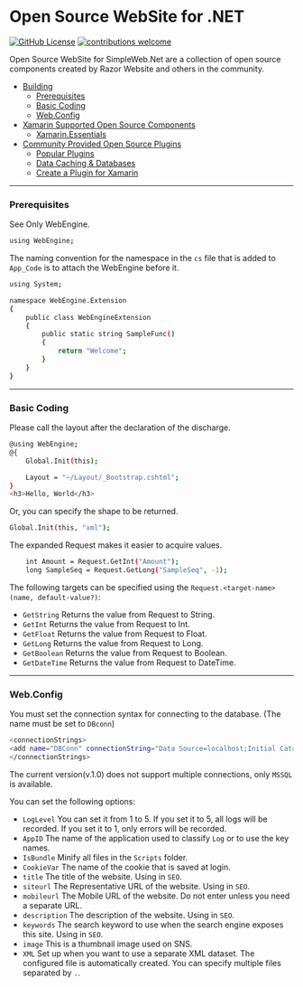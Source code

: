 # Open Source WebSite for .NET

[![GitHub License](https://img.shields.io/badge/license-MIT-lightgrey.svg)](https://github.com/Exmaru/SimpleWeb)
[![contributions welcome](https://img.shields.io/badge/contributions-welcome-brightgreen.svg?style=flat)](https://github.com/Exmaru/SimpleWeb/issues)

Open Source WebSite for SimpleWeb.Net are a collection of open source components created by Razor Website and others in the community.

 - [Building](#building)
    - [Prerequisites](#prerequisites)
    - [Basic Coding](#basic-coding)
    - [Web.Config](#web.config)
 - [Xamarin Supported Open Source Components](#xamarin-supported-open-source-components)
    - [Xamarin.Essentials](#xamarinessentials)
 - [Community Provided Open Source Plugins](#community-provided-open-source-plugins)
    - [Popular Plugins](#popular-plugins)
    - [Data Caching & Databases](#data-caching--databases)
    - [Create a Plugin for Xamarin](#create-a-plugin-for-xamarin)

---

### Prerequisites

See Only WebEngine.

```sh
using WebEngine;
```

The naming convention for the namespace in the `cs` file that is added to `App_Code` is to attach the WebEngine before it.

```sh
using System;

namespace WebEngine.Extension
{
    public class WebEngineExtension
    {
        public static string SampleFunc()
        {
            return "Welcome";
        }
    }
}
```

---

### Basic Coding

Please call the layout after the declaration of the discharge.

```sh
@using WebEngine;
@{
    Global.Init(this);

    Layout = "~/Layout/_Bootstrap.cshtml";
}
<h3>Hello, World</h3>
```

Or, you can specify the shape to be returned.

```sh
Global.Init(this, "xml");
```

The expanded Request makes it easier to acquire values.

```sh
    int Amount = Request.GetInt("Amount");
    long SampleSeq = Request.GetLong("SampleSeq", -1);
```

The following targets can be specified using the `Request.<target-name>(name, default-value?)`:

 - `GetString` Returns the value from Request to String.
 - `GetInt` Returns the value from Request to Int.
 - `GetFloat` Returns the value from Request to Float.
 - `GetLong` Returns the value from Request to Long.
 - `GetBoolean` Returns the value from Request to Boolean.
 - `GetDateTime` Returns the value from Request to DateTime.

---


### Web.Config

You must set the connection syntax for connecting to the database.
(The name must be set to `DBconn`)

```sh
<connectionStrings>
<add name="DBConn" connectionString="Data Source=localhost;Initial Catalog=SimpleWeb;User ID=userid;Password=password;Application Name=SimpleWeb" providerName="System.Data.SqlClient" />
</connectionStrings>
```

The current version(v.1.0) does not support multiple connections, only `MSSQL` is available.


You can set the following options:
 - `LogLevel` You can set it from 1 to 5. If you set it to 5, all logs will be recorded. If you set it to 1, only errors will be recorded.
 - `AppID` The name of the application used to classify `Log` or to use the key names.
 - `IsBundle` Minify all files in the `Scripts` folder.
 - `CookieVar` The name of the cookie that is saved at login.
 - `title` The title of the website. Using in `SEO`.
 - `siteurl` The Representative URL of the website. Using in `SEO`.
 - `mobileurl` The Mobile URL of the website. Do not enter unless you need a separate URL.
 - `description` The description of the website. Using in `SEO`.
 - `keywords` The search keyword to use when the search engine exposes this site. Using in `SEO`.
 - `image` This is a thumbnail image used on SNS.
 - `XML` Set up when you want to use a separate XML dataset. The configured file is automatically created. You can specify multiple files separated by `.`.




